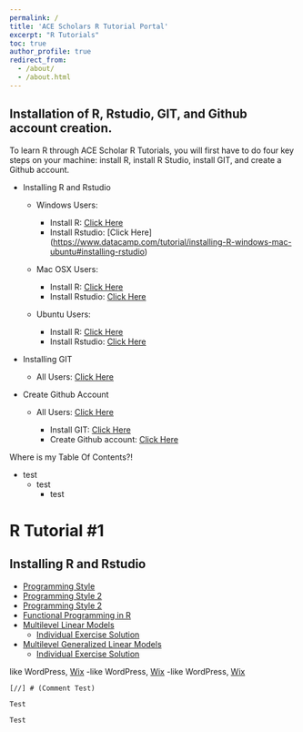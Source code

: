 ```yaml
---
permalink: /
title: 'ACE Scholars R Tutorial Portal'
excerpt: "R Tutorials"
toc: true
author_profile: true
redirect_from: 
  - /about/
  - /about.html
---
```


## Installation of R, Rstudio, GIT, and Github account creation.
To learn R through ACE Scholar R Tutorials, you will first have to do four key steps on your machine: install R, install R Studio, install GIT, and create a Github account.

- Installing R and Rstudio
	- Windows Users:
		- Install R: [Click Here](https://www.datacamp.com/tutorial/installing-R-windows-mac-ubuntu#installing-r-on-windows-10)
		- Install Rstudio: [Click Here] (https://www.datacamp.com/tutorial/installing-R-windows-mac-ubuntu#installing-rstudio)
		
	- Mac OSX Users:
		- Install R: [Click Here](https://www.datacamp.com/tutorial/installing-R-windows-mac-ubuntu#installing-r-on-mac-osx)
		- Install Rstudio: [Click Here](https://www.datacamp.com/tutorial/installing-R-windows-mac-ubuntu#installing-rstudio-and-r-packages)
		
	- Ubuntu Users:
		- Install R: [Click Here](https://www.datacamp.com/tutorial/installing-R-windows-mac-ubuntu#installing-r-on-ubuntu-19.04/18.04/16.04)
		- Install Rstudio: [Click Here](https://www.datacamp.com/tutorial/installing-R-windows-mac-ubuntu#installing-rstudio-and-r-packages)
		
- Installing GIT
	- All Users: [Click Here](https://github.com/git-guides/install-git)
	
- Create Github Account
	- All Users: [Click Here](https://github.com/signup?ref_cta=Sign+up&ref_loc=header+logged+out&ref_page=%2F&source=header-home)
		
		
		- Install GIT: [Click Here](https://github.com/git-guides/install-git)
		- Create Github account: [Click Here](https://github.com/signup?ref_cta=Sign+up&ref_loc=header+logged+out&ref_page=%2F&source=header-home)

Where is my Table Of Contents?!

- test
	- test
		- test

# R Tutorial #1

## Installing R and Rstudio

- [Programming Style](/_pages/cv)
- [Programming Style 2](/cv/)
- [Programming Style 2](cv)
- [Functional Programming in R](/files/html/teaching-materials/Functional_Programming)
- [Multilevel Linear Models](/files/html/teaching-materials/Multilevel_Linear_Models)
  - [Individual Exercise Solution](/files/html/teaching-materials/Multilevel_Linear_Models_Key.html)
- [Multilevel Generalized Linear Models](/files/html/teaching-materials/Multilevel_GLMs)
  - [Individual Exercise Solution](/files/html/teaching-materials/Multilevel_GLMs_Key.html)

like WordPress, [Wix](https://www.wix.com)
-like WordPress, [Wix](https://www.wix.com)
	-like WordPress, [Wix](https://www.wix.com)
	
	[//] # (Comment Test)

```
Test
```

```test
Test
```